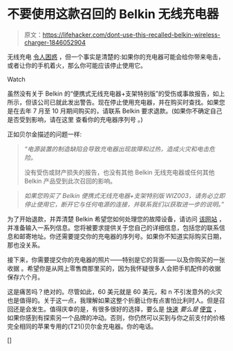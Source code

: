 # 不要使用这款召回的 Belkin 无线充电器

> 原文：<https://lifehacker.com/dont-use-this-recalled-belkin-wireless-charger-1846052904>

无线充电 [令人困惑](https://lifehacker.com/the-real-reason-you-shouldnt-rely-on-wireless-charging-1844653054) ，但一个事实是清楚的:如果你的充电器可能会给你带来电击，或者让你的手机着火，那么你可能应该停止使用它。

Watch

虽然没有关于 Belkin 的“便携式无线充电器+支架特别版”的受伤或事故报告，如上所示，但该公司已就此发出警告。现在停止使用充电器，并在购买时查找。如果您是在去年 7 月至 10 月期间购买的，请联系 Belkin 要求退款。(如果你不确定自己是否受到影响，请在这里 查看你的充电器序列号 。)

正如贝尔金描述的问题一样:

> *“电源装置的制造缺陷会导致充电器出现故障和过热，造成火灾和电击危险。*
> 
> 没有受伤或财产损失的报告，也没有其他 Belkin 无线充电器或任何其他 Belkin 产品受到此次召回的影响。

> *如果您购买了 Belkin 便携式无线充电器+支架特别版 WIZ003，请务必立即停止使用它，断开它与任何电源的连接，并联系我们以获取进一步的说明。”*

为了开始退款，并弄清楚 Belkin 希望您如何处理您的故障设备，请访问 [该网站](https://www.belkin.com/us/support/wiz003recallform/) ，并准备输入一系列信息。您将被要求提供关于您自己的详细信息，包括您的联系信息和邮寄地址。你还需要提交你的充电器的序列号。如果你不知道实际购买日期，那也没关系。

接下来，你需要提交你的充电器的照片——特别是它的背面——以及你购买的一张收据 。希望你是从网上零售商那里买的，因为我怀疑很多人会把手机配件的收据保存六个月。

这是痛苦吗？绝对的。尽管如此，60 美元就是 60 美元，和 n 不引发意外的火灾也是值得的。关于这一点，我理解如果这整个折磨让你有点害怕比利时人。但是召回还是会发生。值得庆幸的是，有很多很好的选择，要么是 [快速](https://smile.amazon.com/dp/B079C1QLCR/?asc_campaign=InlineText&asc_refurl=https://lifehacker.com/dont-use-this-recalled-belkin-wireless-charger-1846052904&asc_source=&tag=kinjalifehackerlink-20) *要么是* [便宜](https://smile.amazon.com/dp/B07DBXZZN3/?asc_campaign=InlineText&asc_refurl=https://lifehacker.com/dont-use-this-recalled-belkin-wireless-charger-1846052904&asc_source=&tag=kinjalifehackerlink-20) ，如果你感到有探索另一个品牌的冲动。否则，你仍然可以买到与你之前支付的价格完全相同的苹果专用的(T21()贝尔金充电器。你的电话。

[]